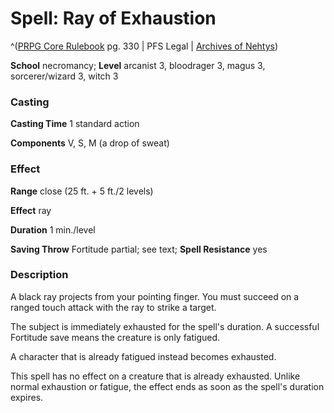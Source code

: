 # Spell: Ray of Exhaustion

^([PRPG Core Rulebook][ss-ray-of-exhaustion] pg. 330 | PFS Legal | [Archives of Nehtys][sn-ray-of-exhaustion])

**School** necromancy; **Level** arcanist 3, bloodrager 3, magus 3, sorcerer/wizard 3, witch 3

### Casting

**Casting Time** 1 standard action  

**Components** V, S, M (a drop of sweat)

### Effect

**Range** close (25 ft. + 5 ft./2 levels)  

**Effect** ray  

**Duration** 1 min./level  

**Saving Throw** Fortitude partial; see text; **Spell Resistance** yes

### Description

A black ray projects from your pointing finger. You must succeed on a ranged touch attack with the ray to strike a target.  

The subject is immediately exhausted for the spell's duration. A successful Fortitude save means the creature is only fatigued.  

A character that is already fatigued instead becomes exhausted.  

This spell has no effect on a creature that is already exhausted. Unlike normal exhaustion or fatigue, the effect ends as soon as the spell's duration expires.

[ss-ray-of-exhaustion]: http://paizo.com/pathfinderRPG/v57
[sn-ray-of-exhaustion]: http://www.archivesofnethys.com/SpellDisplay.aspx?ItemName=Ray%20of%20Exhaustion